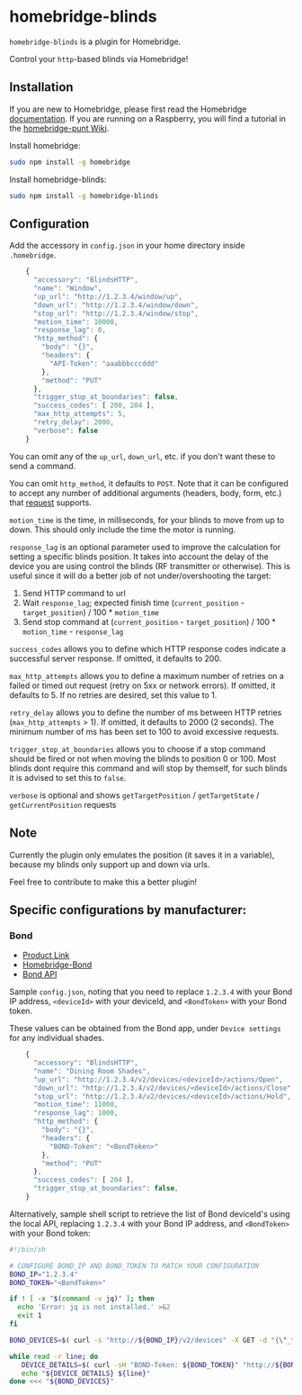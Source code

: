 # homebridge-blinds

`homebridge-blinds` is a plugin for Homebridge.

Control your `http`-based blinds via Homebridge!

## Installation

If you are new to Homebridge, please first read the Homebridge [documentation](https://www.npmjs.com/package/homebridge).
If you are running on a Raspberry, you will find a tutorial in the [homebridge-punt Wiki](https://github.com/cflurin/homebridge-punt/wiki/Running-Homebridge-on-a-Raspberry-Pi).

Install homebridge:
```sh
sudo npm install -g homebridge
```
Install homebridge-blinds:
```sh
sudo npm install -g homebridge-blinds
```

## Configuration

Add the accessory in `config.json` in your home directory inside `.homebridge`.

```js
    {
      "accessory": "BlindsHTTP",
      "name": "Window",
      "up_url": "http://1.2.3.4/window/up",
      "down_url": "http://1.2.3.4/window/down",
      "stop_url": "http://1.2.3.4/window/stop",
      "motion_time": 10000,
      "response_lag": 0,
      "http_method": {
        "body": "{}",
        "headers": {
          "API-Token": "aaabbbcccddd"
        },
        "method": "PUT"
      },
      "trigger_stop_at_boundaries": false,
      "success_codes": [ 200, 204 ],
      "max_http_attempts": 5,
      "retry_delay": 2000,
      "verbose": false
    }
```

You can omit any of the `up_url`, `down_url`, etc. if you don't want these to send a command.

You can omit `http_method`, it defaults to `POST`. Note that it can be configured to accept any number of additional arguments (headers, body, form, etc.) that [request](https://github.com/request/request) supports.

`motion_time` is the time, in milliseconds, for your blinds to move from up to down. This should only include the time the motor is running.

`response_lag` is an optional parameter used to improve the calculation for setting a specific blinds position. It takes into account the delay of the device you are using control the blinds (RF transmitter or otherwise). This is useful since it will do a better job of not under/overshooting the target:

1. Send HTTP command to url
2. Wait `response_lag`; expected finish time (`current_position` - `target_position`) / 100 * `motion_time`
4. Send stop command at (`current_position` - `target_position`) / 100 * `motion_time` - `response_lag`

`success_codes` allows you to define which HTTP response codes indicate a successful server response. If omitted, it defaults to 200.

`max_http_attempts` allows you to define a maximum number of retries on a failed or timed out request (retry on 5xx or network errors). If omitted, it defaults to 5. If no retries are desired, set this value to 1.

`retry_delay` allows you to define the number of ms between HTTP retries (`max_http_attempts` > 1). If omitted, it defaults to 2000 (2 seconds). The minimum number of ms has been set to 100 to avoid excessive requests.

`trigger_stop_at_boundaries` allows you to choose if a stop command should be fired or not when moving the blinds to position 0 or 100.  Most blinds dont require this command and will stop by themself, for such blinds it is advised to set this to `false`.

`verbose` is optional and shows `getTargetPosition` / `getTargetState` / `getCurrentPosition` requests

## Note
Currently the plugin only emulates the position (it saves it in a variable), because my blinds only support
up and down via urls.

Feel free to contribute to make this a better plugin!

## Specific configurations by manufacturer:

### Bond

- [Product Link](https://bondhome.io/)
- [Homebridge-Bond](https://github.com/aarons22/homebridge-bond)
- [Bond API](http://docs-local.appbond.com/)

Sample `config.json`, noting that you need to replace `1.2.3.4` with your Bond IP address, `<deviceId>` with your deviceId, and `<BondToken>` with your Bond token. 

These values can be obtained from the Bond app, under `Device settings` for any individual shades.

```js
    {
      "accessory": "BlindsHTTP", 
      "name": "Dining Room Shades", 
      "up_url": "http://1.2.3.4/v2/devices/<deviceId>/actions/Open",
      "down_url": "http://1.2.3.4/v2/devices/<deviceId>/actions/Close", 
      "stop_url": "http://1.2.3.4/v2/devices/<deviceId>/actions/Hold", 
      "motion_time": 11000, 
      "response_lag": 1000, 
      "http_method": {
        "body": "{}", 
        "headers": {
          "BOND-Token": "<BondToken>"
        }, 
        "method": "PUT"
      }, 
      "success_codes": [ 204 ], 
      "trigger_stop_at_boundaries": false, 
    }
```

Alternatively, sample shell script to retrieve the list of Bond deviceId's using the local API, replacing `1.2.3.4` with your Bond IP address, and `<BondToken>` with your Bond token:

```sh
#!/bin/sh

# CONFIGURE BOND_IP AND BOND_TOKEN TO MATCH YOUR CONFIGURATION
BOND_IP="1.2.3.4"
BOND_TOKEN="<BondToken>"

if ! [ -x "$(command -v jq)" ]; then
  echo 'Error: jq is not installed.' >&2
  exit 1
fi

BOND_DEVICES=$( curl -s "http://${BOND_IP}/v2/devices" -X GET -d "{\"_token\": \"${BOND_TOKEN}\"}" | jq -r 'keys[]' | grep -v '_' )

while read -r line; do
   DEVICE_DETAILS=$( curl -sH "BOND-Token: ${BOND_TOKEN}" "http://${BOND_IP}/v2/devices/${line}" | jq '.name' )
   echo "${DEVICE_DETAILS} ${line}"
done <<< "${BOND_DEVICES}"
```